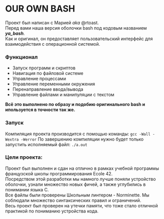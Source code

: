 OUR OWN BASH
============
Проект был написан с Марией _aka_ @rtoast.  
Перед вами наша версия оболочки bash под кодовым названием ***ya_bash***.  
Как и оригинал, он предоставляет пользовательский интерфейс для взаимодействия с операционной системой. 

### Функционал
- Запуск программ и скриптов
- Навигация по файловой системе
- Управление процессами
- Управление переменными окружения
- Перенаправление ввода/вывода
- Управление файлами и манипуляции с текстом
  
**Всё это выполнено по образу и подобию оригинального bash и ипользуется в точности так же.**  

### Запуск
Компиляция проекта производится с помощью команды: `gcc -Wall -Wextra -Werror`
По завершению компиляции нужно будет только запустить исполняемый файл: `./a.out`

### Цели проекта:
Проект был выполнен и сдан на отлично в рамках учебной программы французской школы программирования Ecole 42.  
Посредством этой разработки мы намного лучше поняли устройство оболочки, узнали множество новых фичей, а также углубились в понимании языка C.  
Все файлы были проверены Школьным линтером - Norminette. Мы соблюдали множество синтаксических правил и ограничений.   
Весь проект был проверен на утечки памяти, что тоже стало отличной практикой по пониманию устройства кода.
